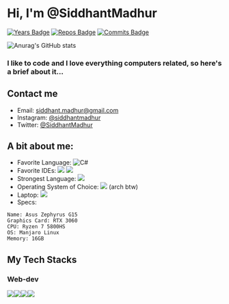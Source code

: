 # Hi, I'm @SiddhantMadhur
[![Years Badge](https://badges.pufler.dev/years/SiddhantMadhur)](https://badges.pufler.dev)
[![Repos Badge](https://badges.pufler.dev/repos/SiddhantMadhur)](https://badges.pufler.dev)
[![Commits Badge](https://badges.pufler.dev/commits/monthly/SiddhantMadhur)](https://badges.pufler.dev)

![Anurag's GitHub stats](https://github-readme-stats.vercel.app/api?username=SiddhantMadhur&show_icons=true&theme=dracula)

### I like to code and I love everything computers related, so here's a brief about it...

## Contact me
- Email: siddhant.madhur@gmail.com
- Instagram: [@siddhantmadhur](https://www.instagram.com/siddhantmadhur/)
- Twitter: [@SiddhantMadhur](https://twitter.com/siddhantmadhur)

## A bit about me:
- Favorite Language: ![C#](https://img.shields.io/badge/c%23-%23239120.svg?style=for-the-badge&logo=c-sharp&logoColor=white)
- Favorite IDEs: <img src="https://img.shields.io/badge/VIM-%2311AB00.svg?&style=for-the-badge&logo=vim&logoColor=white" /> <img src="https://img.shields.io/badge/Visual_Studio_Code-0078D4?style=for-the-badge&logo=visual%20studio%20code&logoColor=white" />
- Strongest Language: <img src="https://img.shields.io/badge/JavaScript-323330?style=for-the-badge&logo=javascript&logoColor=F7DF1E" />
- Operating System of Choice: <img src="https://img.shields.io/badge/manjaro-35BF5C?style=for-the-badge&logo=manjaro&logoColor=white" /> (arch btw)
- Laptop: <img src="https://img.shields.io/badge/asus%20laptop-000000?style=for-the-badge&logo=asus&logoColor=white"/>
- Specs:
```
Name: Asus Zephyrus G15
Graphics Card: RTX 3060
CPU: Ryzen 7 5800HS
OS: Manjaro Linux
Memory: 16GB
```

## My Tech Stacks
### Web-dev
<img src="https://img.shields.io/badge/JavaScript-323330?style=for-the-badge&logo=javascript&logoColor=F7DF1E" /><img src="https://img.shields.io/badge/next.js-000000?style=for-the-badge&logo=nextdotjs&logoColor=white" /><img src="https://img.shields.io/badge/Tailwind_CSS-38B2AC?style=for-the-badge&logo=tailwind-css&logoColor=white" /><img src="https://img.shields.io/badge/Supabase-181818?style=for-the-badge&logo=supabase&logoColor=white" /> 
